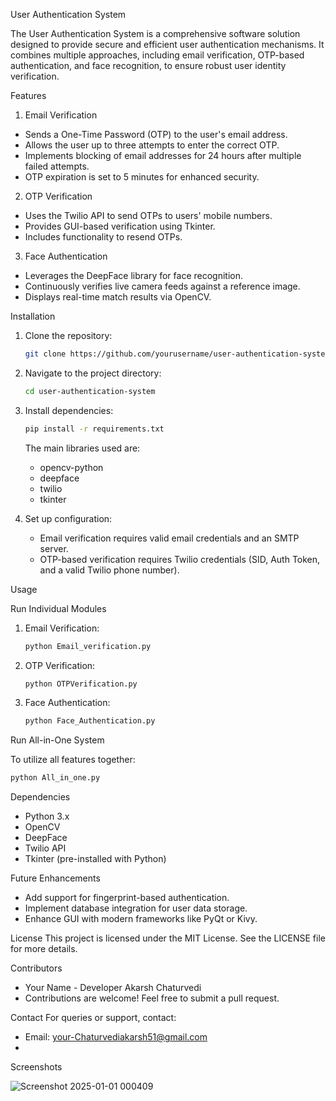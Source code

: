 User Authentication System

The User Authentication System is a comprehensive software solution designed to provide secure and efficient user authentication mechanisms. It combines multiple approaches, including email verification, OTP-based authentication, and face recognition, to ensure robust user identity verification.


Features

1. Email Verification
- Sends a One-Time Password (OTP) to the user's email address.
- Allows the user up to three attempts to enter the correct OTP.
- Implements blocking of email addresses for 24 hours after multiple failed attempts.
- OTP expiration is set to 5 minutes for enhanced security.

2. OTP Verification
- Uses the Twilio API to send OTPs to users' mobile numbers.
- Provides GUI-based verification using Tkinter.
- Includes functionality to resend OTPs.

3. Face Authentication
- Leverages the DeepFace library for face recognition.
- Continuously verifies live camera feeds against a reference image.
- Displays real-time match results via OpenCV.


Installation

1. Clone the repository:
   ```bash
   git clone https://github.com/yourusername/user-authentication-system.git
   ```
2. Navigate to the project directory:
   ```bash
   cd user-authentication-system
   ```
3. Install dependencies:
   ```bash
   pip install -r requirements.txt
   ```
   The main libraries used are:
   - opencv-python
   - deepface
   - twilio
   - tkinter

4. Set up configuration:
   - Email verification requires valid email credentials and an SMTP server.
   - OTP-based verification requires Twilio credentials (SID, Auth Token, and a valid Twilio phone number).


Usage

Run Individual Modules

1. Email Verification:
   ```bash
   python Email_verification.py
   ```

2. OTP Verification:
   ```bash
   python OTPVerification.py
   ```

3. Face Authentication:
   ```bash
   python Face_Authentication.py
   ```

Run All-in-One System

To utilize all features together:
```bash
python All_in_one.py
```

Dependencies
- Python 3.x
- OpenCV
- DeepFace
- Twilio API
- Tkinter (pre-installed with Python)


Future Enhancements
- Add support for fingerprint-based authentication.
- Implement database integration for user data storage.
- Enhance GUI with modern frameworks like PyQt or Kivy.


License
This project is licensed under the MIT License. See the LICENSE file for more details.


Contributors
- Your Name - Developer Akarsh Chaturvedi
- Contributions are welcome! Feel free to submit a pull request.


Contact
For queries or support, contact:
- Email: your-Chaturvediakarsh51@gmail.com
- 
Screenshots

![Screenshot 2025-01-01 000409](https://github.com/user-attachments/assets/fa2b1d39-bf42-49b7-a52f-e09c2a779205)
